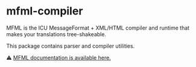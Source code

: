 # mfml-compiler

MFML is the ICU MessageFormat + XML/HTML compiler and runtime that makes your translations tree-shakeable.

This package contains parser and compiler utilities.

⚠️ [MFML documentation is available here.](https://github.com/smikhalevski/mfml)
